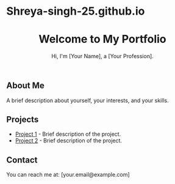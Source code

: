 # Shreya-singh-25.github.io
<!DOCTYPE html>
<html lang="en">
<head>
    <meta charset="UTF-8">
    <meta name="viewport" content="width=device-width, initial-scale=1.0">
    <title>My Portfolio</title>
    <link rel="stylesheet" href="styles.css">
</head>
<body>
    <header>
        <h1>Welcome to My Portfolio</h1>
        <p>Hi, I'm [Your Name], a [Your Profession].</p>
    </header>
    <section>
        <h2>About Me</h2>
        <p>A brief description about yourself, your interests, and your skills.</p>
    </section>
    <section>
        <h2>Projects</h2>
        <ul>
            <li><a href="https://github.com/yourusername/project1">Project 1</a> - Brief description of the project.</li>
            <li><a href="https://github.com/yourusername/project2">Project 2</a> - Brief description of the project.</li>
        </ul>
    </section>
    <section>
        <h2>Contact</h2>
        <p>You can reach me at: [your.email@example.com]</p>
    </section>
</body>
</html>
